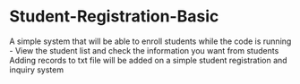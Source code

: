 # Student-Registration-Basic
A simple system that will be able to enroll students while the code is running - View the student list and check the information you want from students
Adding records to txt file will be added on a simple student registration and inquiry system
